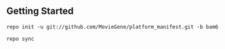 Getting Started
---------------

    repo init -u git://github.com/MovieGene/platform_manifest.git -b bam6

    repo sync
